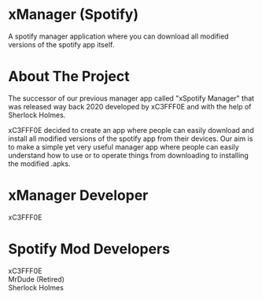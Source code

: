# xManager (Spotify)

A spotify manager application where you can download all modified versions of the spotify app itself.

# About The Project

The successor of our previous manager app called "xSpotify Manager" that was released way back 2020 developed by xC3FFF0E and with the help of Sherlock Holmes.

xC3FFF0E decided to create an app where people can easily download and install all modified versions of the spotify app from their devices. Our aim is to make a simple yet very useful manager app where people can easily understand how to use or to operate things from downloading to installing the modified .apks.

# xManager Developer

xC3FFF0E  

# Spotify Mod Developers  

xC3FFF0E  
MrDude (Retired)  
Sherlock Holmes  


